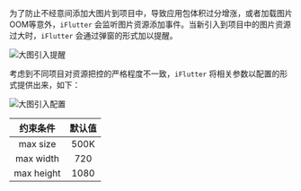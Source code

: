 为了防止不经意间添加大图片到项目中，导致应用包体积过分增涨，或者加载图片OOM等意外，`iFlutter` 会监听图片资源添加事件。当新引入到项目中的图片资源过大时，`iFlutter` 会通过弹窗的形式加以提醒。

![大图引入提醒](https://iflutter.toolu.cn/configs/check_pic.gif)

考虑到不同项目对资源把控的严格程度不一致，`iFlutter` 将相关参数以配置的形式提供出来，如下：

![大图引入配置](https://iflutter.toolu.cn/configs/check_pic_conf.png)

约束条件 | 默认值
:--: | :--:
max size |  500K
max width | 720
max height | 1080
